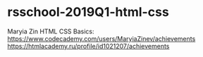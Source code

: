 # rsschool-2019Q1-html-css
Maryia Zin
HTML CSS Basics: https://www.codecademy.com/users/MaryiaZinev/achievements
https://htmlacademy.ru/profile/id1021207/achievements
